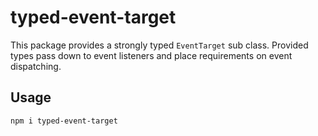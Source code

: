 # typed-event-target

This package provides a strongly typed `EventTarget` sub class. Provided types pass down to event listeners and place requirements on event dispatching.

## Usage

```bash
npm i typed-event-target
```
